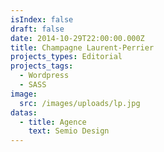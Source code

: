 ```yaml
---
isIndex: false
draft: false
date: 2014-10-29T22:00:00.000Z
title: Champagne Laurent-Perrier
projects_types: Editorial
projects_tags:
  - Wordpress
  - SASS
image:
  src: /images/uploads/lp.jpg
datas:
  - title: Agence
    text: Semio Design
---
```

